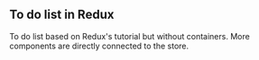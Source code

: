 ## To do list in Redux

To do list based on Redux's tutorial but without containers. More components are directly connected to the store.

